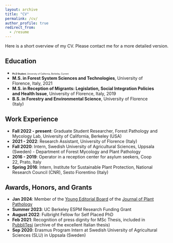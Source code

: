 ```yaml
---
layout: archive
title: "CV"
permalink: /cv/
author_profile: true
redirect_from:
  - /resume
---
```


<p style="font-size:14px;width:600px;text-align:justify">Here is a short overview of my CV. Please contact me for a more detailed version.</p>

## Education

- <span style="font-size:0.5em;">**Ph.D Student**, University of California, Berkeley, Current</span>
- **M.S. in Forest System Sciences and Technologies**, University of Florence, Italy, 2021
- **M.S. in Reception of Migrants: Legislation, Social Integration Policies and Health Issue**, University of Florence, Italy, 2019
- **B.S. in Forestry and Environmental Science**, University of Florence (Italy)


## Work Experience

- **Fall 2022 - present**: Graduate Student Researcher, Forest Pathology and Mycology Lab, University of California, Berkeley (USA)
- **2021 - 2022**: Research Assistant, University of Florence (Italy)
- **Fall 2020**: Intern, Swedish University of Agricultural Sciences, Uppsala (Sweden) - Department of Forest Mycology and Plant Pathology
- **2016 - 2019**: Operator in a reception center for asylum seekers, Coop 22, Prato, Italy
- **Spring 2016**: Intern, Institute for Sustainable Plant Protection, National Research Council (CNR), Sesto Fiorentino (Italy)

## Awards, Honors, and Grants

- **Jan 2024**: Member of the [Young Editorial Board](https://link.springer.com/journal/42161/updates/26325980) of the [Journal of Plant Pathology](https://link.springer.com/journal/42161)
- **Summer 2023**: UC Berkeley ESPM Research Funding Grant
- **August 2022**: Fulbright Fellow for Self Placed PhD
- **Feb 2021**: Recognition of press dignity for MSc Thesis, included in [PubbliTesi](http://lnx.pubblitesi.it/schede-sintetiche/area-scientifica/1496-edoardo-scali-analyses-on-data-from-airborne-pollen-and-spore-traps-classical-investigation-methods-and-molecular-metabarcoding-with-next-generation-sequencing) (archive of the excellent Italian thesis)
- **Sep 2020**: Erasmus Program Intern at Swedish University of Agricultural Sciences (SLU) in Uppsala (Sweden)


  

